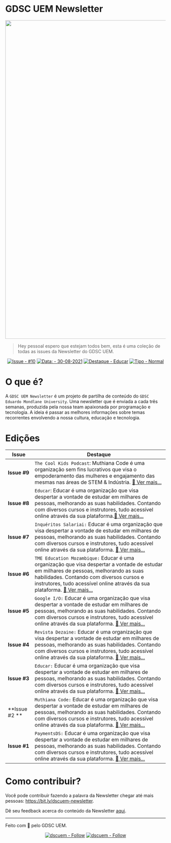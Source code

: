   <h1 align="left">
    GDSC UEM Newsletter
  </h1>
  
 <img src="https://user-images.githubusercontent.com/50568515/130362231-2d2f81a1-e3a5-48bf-8923-308ab0ac80eb.png" width="1000px" /> 


> Hey pessoal espero que estejam todos bem, esta é uma coleção de todas as issues da Newsletter do GDSC UEM.

<span align="center">

[![Issue - #10](https://img.shields.io/badge/Issue-%2310-2ea44f)](https://https://github.com/DSC-Eduardo-Mondlane-University/newsletter/tree/main/2021/)
[![Data: - 30-08-2021](https://img.shields.io/badge/Data%3A-30--08--2021-brightgreen)](https://https://github.com/DSC-Eduardo-Mondlane-University/newsletter/tree/main/2021/)
[![Destaque - Educar](https://img.shields.io/badge/Destaque-Educar-yellow)](https://https://github.com/DSC-Eduardo-Mondlane-University/newsletter/tree/main/2021/) [![Tipo  - Normal](https://img.shields.io/badge/Tipo_-Normal-blue)](https://https://github.com/DSC-Eduardo-Mondlane-University/newsletter/tree/main/2021/)

</span>

# O que é?
A `GDSC UEM Newsletter` é um projeto de partilha de conteúdo do `GDSC Eduardo Mondlane University`. Uma newsletter que é enviada a cada três semanas, produzida pela nossa team apaixonada por programação e tecnologia. A ideia é passar as melhores informações sobre temas recorrentes envolvendo a nossa cultura, educação e tecnologia.

# Edições
**Issue**|**Destaque**| 
--------|----------------- 
**Issue #9** | `The Cool Kids Podcast`: Muthiana Code é uma organização sem fins lucrativos que visa o empoderamento das mulheres e engajamento das mesmas nas áreas de STEM & Indústria. [📎 Ver mais...](https://github.com/DSC-Eduardo-Mondlane-University/newsletter/tree/main/2021/issue-1)
**Issue #8**| `Educar`: Educar é uma organização que visa despertar a vontade de estudar em milhares de pessoas, melhorando as suas habilidades. Contando com diversos cursos e instrutores, tudo acessível online através da sua plataforma.[📎 Ver mais...](https://github.com/DSC-Eduardo-Mondlane-University/newsletter/tree/main/2021/issue-1)
**Issue #7** | `Inquéritos Salariai:` Educar é uma organização que visa despertar a vontade de estudar em milhares de pessoas, melhorando as suas habilidades. Contando com diversos cursos e instrutores, tudo acessível online através da sua plataforma. [📎 Ver mais...](https://github.com/DSC-Eduardo-Mondlane-University/newsletter/tree/main/2021/issue-1)
**Issue #6** | `TME Education Mozambique:` Educar é uma organização que visa despertar a vontade de estudar em milhares de pessoas, melhorando as suas habilidades. Contando com diversos cursos e instrutores, tudo acessível online através da sua plataforma.  [📎 Ver mais...](https://github.com/DSC-Eduardo-Mondlane-University/newsletter/tree/main/2021/issue-1)
**Issue #5** | `Google I/O:` Educar é uma organização que visa despertar a vontade de estudar em milhares de pessoas, melhorando as suas habilidades. Contando com diversos cursos e instrutores, tudo acessível online através da sua plataforma. [📎 Ver mais...](https://github.com/DSC-Eduardo-Mondlane-University/newsletter/tree/main/2021/issue-1)
**Issue #4** | `Revista Dezaine:` Educar é uma organização que visa despertar a vontade de estudar em milhares de pessoas, melhorando as suas habilidades. Contando com diversos cursos e instrutores, tudo acessível online através da sua plataforma.  [📎 Ver mais...](https://github.com/DSC-Eduardo-Mondlane-University/newsletter/tree/main/2021/issue-1) 
**Issue #3** | `Educar:` Educar é uma organização que visa despertar a vontade de estudar em milhares de pessoas, melhorando as suas habilidades. Contando com diversos cursos e instrutores, tudo acessível online através da sua plataforma. [📎 Ver mais...](https://github.com/DSC-Eduardo-Mondlane-University/newsletter/tree/main/2021/issue-1)
**Issue #2 **| `Muthiana Code:` Educar é uma organização que visa despertar a vontade de estudar em milhares de pessoas, melhorando as suas habilidades. Contando com diversos cursos e instrutores, tudo acessível online através da sua plataforma. [📎 Ver mais...](https://github.com/DSC-Eduardo-Mondlane-University/newsletter/tree/main/2021/issue-1)
**Issue #1** | `PaymentsDS:` Educar é uma organização que visa despertar a vontade de estudar em milhares de pessoas, melhorando as suas habilidades. Contando com diversos cursos e instrutores, tudo acessível online através da sua plataforma. [📎 Ver mais...](https://github.com/DSC-Eduardo-Mondlane-University/newsletter/tree/main/2021/issue-1)
# Como contribuir?
Você pode contribuir fazendo a palavra da Newsletter chegar até mais pessoas: https://bit.ly/dscuem-newsletter.

Dê seu feedback acerca do conteúdo da Newsletter [aqui](https://bit.ly/dscnewsletter-feedback).

---
Feito com 💙 pelo GDSC UEM.
<p align="center">
  <a href="https://twitter.com/dscuem"><img src="https://img.shields.io/badge/dscuem-Follow-1DA1F2?logo=Twitter" alt="dscuem - Follow"></a>
  <a href="https://instagram.com/dscuem"><img src="https://img.shields.io/badge/dscuem-Follow-E4405F?logo=Instagram" alt="dscuem - Follow"></a>
</p>
